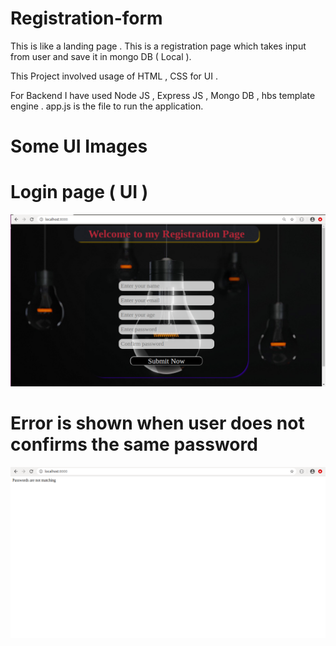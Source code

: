 # Registration-form
This is like a landing page . This is a registration page which takes input from user and save it in mongo DB ( Local ).

This Project involved usage of HTML , CSS for UI . 

For Backend I have used Node JS , Express JS , Mongo DB , hbs template engine .
app.js is the file to run the application.

# Some UI Images


# Login page ( UI )

![](images/UI%20of%20the%20Login%20website.png)

# Error is shown when user does not confirms the same password

![](images/If%20password%20and%20confirm%20password%20is%20wrong.png)
